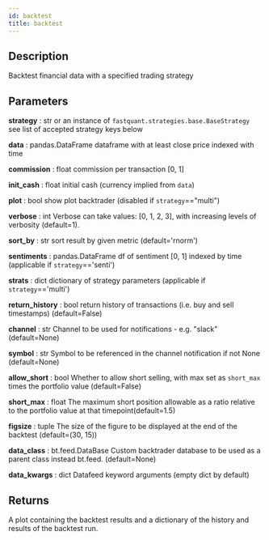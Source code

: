 ```yaml
---
id: backtest
title: backtest
---
```


## Description

Backtest financial data with a specified trading strategy
    
## Parameters

**strategy** : str or an instance of `fastquant.strategies.base.BaseStrategy`
    see list of accepted strategy keys below

**data** : pandas.DataFrame
    dataframe with at least close price indexed with time

**commission** : float
    commission per transaction [0, 1]

**init_cash** : float
    initial cash (currency implied from `data`)

**plot** : bool
    show plot backtrader (disabled if `strategy`=="multi")

**verbose** : int
    Verbose can take values: [0, 1, 2, 3], with increasing levels of verbosity (default=1).

**sort_by** : str
    sort result by given metric (default='rnorm')

**sentiments** : pandas.DataFrame
    df of sentiment [0, 1] indexed by time (applicable if `strategy`=='senti')

**strats** : dict
    dictionary of strategy parameters (applicable if `strategy`=='multi')

**return_history** : bool
    return history of transactions (i.e. buy and sell timestamps) (default=False)

**channel** : str
    Channel to be used for notifications - e.g. "slack" (default=None)

**symbol** : str
    Symbol to be referenced in the channel notification if not None (default=None)

**allow_short** : bool
    Whether to allow short selling, with max set as `short_max` times the portfolio value (default=False)

**short_max** : float
    The maximum short position allowable as a ratio relative to the portfolio value at that timepoint(default=1.5)

**figsize** : tuple
    The size of the figure to be displayed at the end of the backtest (default=(30, 15))

**data_class** : bt.feed.DataBase
    Custom backtrader database to be used as a parent class instead bt.feed. (default=None)

**data_kwargs** : dict
    Datafeed keyword arguments (empty dict by default)

## Returns

A plot containing the backtest results and a dictionary of the history and results of the backtest run. 